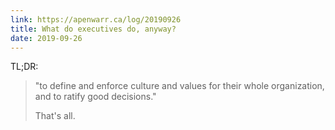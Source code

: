 ```yaml
---
link: https://apenwarr.ca/log/20190926
title: What do executives do, anyway?
date: 2019-09-26
---
```


TL;DR:

> "to define and enforce culture and values for their whole organization, and to ratify good decisions."
>
> That's all.
